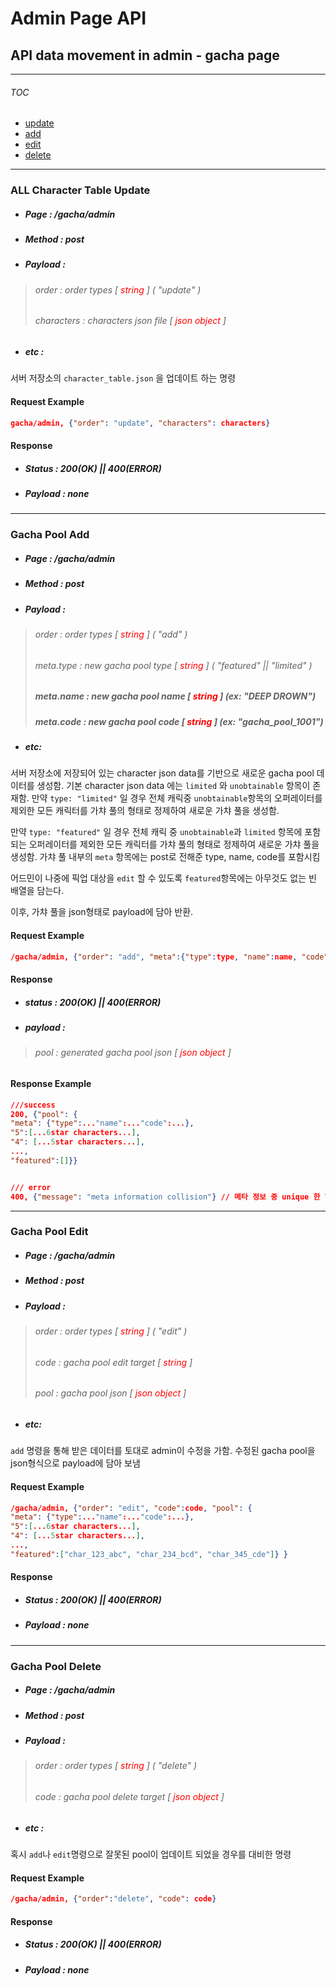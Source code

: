 Admin Page API
==============

API data movement in admin - gacha page
---------------------------------------
***
###### TOC
* [update](#ALL-Character-Table-Update)
* [add](#Gacha-Pool-Add)
* [edit](#Gacha-pool-edit)
* [delete](#Gacha-Pool-Delete)



***

### ALL Character Table Update

- ##### Page : /gacha/admin
- ##### Method : post
- ##### Payload :
> ###### order : order types [ <span style="color:red"> string </span> ] ( "update" )
> ###### characters : characters json file [ <span style="color:red">json object </span> ]
- ##### etc :
서버 저장소의 ```character_table.json``` 을 업데이트 하는 명령
#### Request Example
```json
gacha/admin, {"order": "update", "characters": characters}
```
#### Response
- ##### Status : 200(OK) || 400(ERROR)
- ##### Payload : none

***

### Gacha Pool Add

- ##### Page : /gacha/admin
- ##### Method : post
- ##### Payload :
> ###### order : order types [ <span style="color:red"> string </span> ] ( "add" )
> ###### meta.type : new gacha pool type [ <span style="color:red"> string </span> ] ( "featured" || "limited" )
> ##### meta.name : new gacha pool name [ <span style="color:red"> string </span> ] (ex: "DEEP DROWN")
> ##### meta.code : new gacha pool code [ <span style="color:red"> string </span> ] (ex: "gacha_pool_1001")
- ##### etc: 
서버 저장소에 저장되어 있는 character json data를 기반으로 새로운 gacha pool 데이터를 생성함. 기본 character json data 에는 ```limited``` 와 ```unobtainable``` 항목이 존재함.
만약 ```type: "limited"``` 일 경우 전체 캐릭중 ```unobtainable```항목의 오퍼레이터를 제외한 모든 캐릭터를 가챠 풀의 형태로 정제하여 새로운 가챠 풀을 생성함.

만약 ```type: "featured"``` 일 경우 전체 캐릭 중 ```unobtainable```과 ```limited``` 항목에 포함되는 오퍼레이터를 제외한 모든 캐릭터를 가챠 풀의 형태로 정제하여 새로운 가챠 풀을 생성함.
가챠 풀 내부의 ```meta``` 항목에는 post로 전해준 type, name, code를 포함시킴

어드민이 나중에 픽업 대상을 ```edit``` 할 수 있도록 ```featured```항목에는 아무것도 없는 빈 배열을 담는다.

이후, 가챠 풀을 json형태로 payload에 담아 반환.

#### Request Example
```json
/gacha/admin, {"order": "add", "meta":{"type":type, "name":name, "code": code}}
```
#### Response
- ##### status : 200(OK) || 400(ERROR)
- ##### payload :
> ###### pool : generated gacha pool json [ <span style="color:red"> json object </span> ]

#### Response Example
```json
///success
200, {"pool": {
"meta": {"type":..."name":..."code":...},
"5":[...6star characters...],
"4": [...5star characters...],
...,
"featured":[]}}


/// error
400, {"message": "meta information collision"} // 메타 정보 중 unique 한 항목(code, name) 이 기존 가챠 풀에 존재할 경우
```

***

### Gacha Pool Edit

- ##### Page : /gacha/admin
- ##### Method : post
- ##### Payload :
> ###### order : order types [ <span style="color:red"> string </span> ] ( "edit" )
> ###### code : gacha pool edit target [ <span style="color:red"> string </span> ]
> ###### pool : gacha pool json [ <span style="color:red"> json object </span> ]
- ##### etc:
```add``` 명령을 통해 받은 데이터를 토대로 admin이 수정을 가함. 수정된 gacha pool을 json형식으로 payload에 담아 보냄
#### Request Example
```json
/gacha/admin, {"order": "edit", "code":code, "pool": {
"meta": {"type":..."name":..."code":...},
"5":[...6star characters...],
"4": [...5star characters...],
...,
"featured":["char_123_abc", "char_234_bcd", "char_345_cde"]} }
```
#### Response
- ##### Status : 200(OK) || 400(ERROR)
- ##### Payload : none

***

### Gacha Pool Delete
- ##### Page : /gacha/admin
- ##### Method : post
- ##### Payload :
> ###### order : order types [ <span style="color:red"> string </span> ] ( "delete" )
> ###### code : gacha pool delete target [ <span style="color:red">json object </span> ]
- ##### etc :
혹시 ```add```나 ```edit```명령으로 잘못된 pool이 업데이트 되었을 경우를 대비한 명령
#### Request Example
```json
/gacha/admin, {"order":"delete", "code": code}
```
#### Response
- ##### Status : 200(OK) || 400(ERROR)
- ##### Payload : none

